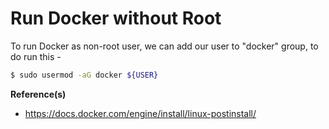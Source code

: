 # Run Docker without Root

To run Docker as non-root user, we can add our user to "docker" group, to do run this -

```bash
$ sudo usermod -aG docker ${USER}
```

**Reference(s)**

- https://docs.docker.com/engine/install/linux-postinstall/
